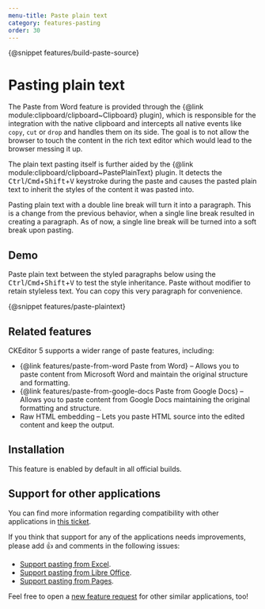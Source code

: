 ```yaml
---
menu-title: Paste plain text
category: features-pasting
order: 30
---
```


{@snippet features/build-paste-source}

# Pasting plain text

The Paste from Word feature is provided through the {@link module:clipboard/clipboard~Clipboard} plugin), which is responsible for the integration with the native clipboard and intercepts all native events like `copy`, `cut` or `drop` and handles them on its side. The goal is to not allow the browser to touch the content in the rich text editor which would lead to the browser messing it up.

The plain text pasting itself is further aided by the {@link module:clipboard/clipboard~PastePlainText} plugin. It detects the <kbd>Ctrl</kbd>/<kbd>Cmd</kbd>+<kbd>Shift</kbd>+<kbd>V</kbd> keystroke during the paste and causes the pasted plain text to inherit the styles of the content it was pasted into.

Pasting plain text with a double line break will turn it into a paragraph. This is a change from the previous behavior, when a single line break resulted in creating a paragraph. As of now, a single line break will be turned into a soft break upon pasting.

## Demo

Paste plain text between the styled paragraphs below using the <kbd>Ctrl</kbd>/<kbd>Cmd</kbd>+<kbd>Shift</kbd>+<kbd>V</kbd> to test the style inheritance. Paste without modifier to retain styleless text. You can copy this very paragraph for convenience.

{@snippet features/paste-plaintext}

## Related features

CKEditor 5 supports a wider range of paste features, including:
* {@link features/paste-from-word Paste from Word} &ndash; Allows you to paste content from Microsoft Word and maintain the original structure and formatting.
* {@link features/paste-from-google-docs Paste from Google Docs} &ndash; Allows you to paste content from Google Docs maintaining the original formatting and structure.
* Raw HTML embedding &ndash; Lets you paste HTML source into the edited content and keep the output.

## Installation

<info-box info>
	This feature is enabled by default in all official builds. <!-- The installation instructions are for developers interested in building their own custom rich-text editor. -->
</info-box>

## Support for other applications

You can find more information regarding compatibility with other applications in [this ticket](https://github.com/ckeditor/ckeditor5/issues/1184#issuecomment-409828069).

If you think that support for any of the applications needs improvements, please add 👍  and comments in the following issues:

* [Support pasting from Excel](https://github.com/ckeditor/ckeditor5/issues/2513).
* [Support pasting from Libre Office](https://github.com/ckeditor/ckeditor5/issues/2520).
* [Support pasting from Pages](https://github.com/ckeditor/ckeditor5/issues/2527).

Feel free to open a [new feature request](https://github.com/ckeditor/ckeditor5/issues/new/choose) for other similar applications, too!
